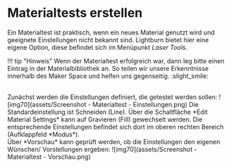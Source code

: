 # Materialtests erstellen

Ein Materialtest ist praktisch, wenn ein neues Material genutzt wird und geeignete Einstellungen nicht bekannt sind. Lightburn bietet hier eine eigene Option, diese befindet sich im Menüpunkt *Laser Tools*.

!!! tip "Hinweis"
    Wenn der Materialtest erfolgreich war, dann leg bitte einen Eintrag in der Materialbibliothek an. So teilen wir unsere Erkenntnisse innerhalb des Maker Space und helfen uns gegenseitig. :slight_smile:

<br>
Zunächst werden die Einstellungen definiert, die getestet werden sollen:
![img70](assets/Screenshot - Materialtest - Einstellungen.png)
Die Standardeinstellung ist Schneiden (Line). Über die Schaltfläche *Edit Material Settings* kann auf Gravieren (Fill) gewechselt werden. Die entsprechende Einstellungen befindet sich dort im oberen rechten Bereich (Aufklappfeld *Modus*).


<br>
Über *Vorschau* kann geprüft werden, ob die Einstellungen den eigenen Wünschen/ Vorstellungen ergeben:
![img70](assets/Screenshot - Materialtest - Vorschau.png)
